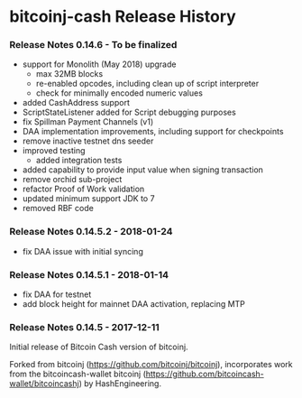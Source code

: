 # bitcoinj-cash Release History

### Release Notes 0.14.6 - To be finalized

* support for Monolith (May 2018) upgrade
  * max 32MB blocks
  * re-enabled opcodes, including clean up of script interpreter
  * check for minimally encoded numeric values
* added CashAddress support  
* ScriptStateListener added for Script debugging purposes
* fix Spillman Payment Channels (v1)
* DAA implementation improvements, including support for checkpoints
* remove inactive testnet dns seeder
* improved testing
  * added integration tests
* added capability to provide input value when signing transaction
* remove orchid sub-project
* refactor Proof of Work validation
* updated minimum support JDK to 7
* removed RBF code  

### Release Notes 0.14.5.2 - 2018-01-24

* fix DAA issue with initial syncing

### Release Notes 0.14.5.1 - 2018-01-14

* fix DAA for testnet
* add block height for mainnet DAA activation, replacing MTP

### Release Notes 0.14.5 - 2017-12-11

Initial release of Bitcoin Cash version of bitcoinj.

Forked from bitcoinj (https://github.com/bitcoinj/bitcoinj), incorporates work from the bitcoincash-wallet bitcoinj (https://github.com/bitcoincash-wallet/bitcoincashj) by HashEngineering.
